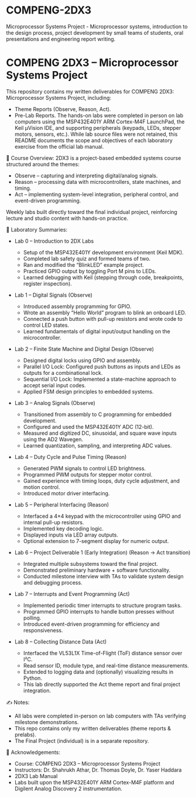 # COMPENG-2DX3
Microprocessor Systems Project - Microprocessor systems, introduction to the design process, project development by small teams of students, oral presentations and engineering report writing.

# COMPENG 2DX3 – Microprocessor Systems Project
This repository contains my written deliverables for COMPENG 2DX3: Microprocessor Systems Project, including:
- Theme Reports (Observe, Reason, Act).
- Pre-Lab Reports.
The hands-on labs were completed in person on lab computers using the MSP432E401Y ARM Cortex-M4F LaunchPad, the Keil µVision IDE, and supporting peripherals (keypads, LEDs, stepper motors, sensors, etc.). While lab source files were not retained, this README documents the scope and objectives of each laboratory exercise from the official lab manual.

📘 Course Overview: 
2DX3 is a project-based embedded systems course structured around the themes:
- Observe – capturing and interpreting digital/analog signals.
- Reason – processing data with microcontrollers, state machines, and timing.
- Act – implementing system-level integration, peripheral control, and event-driven programming.

Weekly labs built directly toward the final individual project, reinforcing lecture and studio content with hands-on practice.

🔬 Laboratory Summaries:
- Lab 0 – Introduction to 2DX Labs
  - Setup of the MSP432E401Y development environment (Keil MDK).
  - Completed lab safety quiz and formed teams of two.
  - Ran and modified the “BlinkLED” example project.
  - Practiced GPIO output by toggling Port M pins to LEDs.
  - Learned debugging with Keil (stepping through code, breakpoints, register inspection).

- Lab 1 – Digital Signals (Observe)
  - Introduced assembly programming for GPIO.
  - Wrote an assembly “Hello World” program to blink an onboard LED.
  - Connected a push button with pull-up resistors and wrote code to control LED states.
  - Learned fundamentals of digital input/output handling on the microcontroller.

- Lab 2 – Finite State Machine and Digital Design (Observe)
  - Designed digital locks using GPIO and assembly.
  - Parallel I/O Lock: Configured push buttons as inputs and LEDs as outputs for a combinational lock.
  - Sequential I/O Lock: Implemented a state-machine approach to accept serial input codes.
  - Applied FSM design principles to embedded systems.

- Lab 3 – Analog Signals (Observe)
  - Transitioned from assembly to C programming for embedded development.
  - Configured and used the MSP432E401Y ADC (12-bit).
  - Measured and digitized DC, sinusoidal, and square wave inputs using the AD2 Wavegen.
  - Learned quantization, sampling, and interpreting ADC values.

- Lab 4 – Duty Cycle and Pulse Timing (Reason)
  - Generated PWM signals to control LED brightness.
  - Programmed PWM outputs for stepper motor control.
  - Gained experience with timing loops, duty cycle adjustment, and motion control.
  - Introduced motor driver interfacing.

- Lab 5 – Peripheral Interfacing (Reason)
  - Interfaced a 4×4 keypad with the microcontroller using GPIO and internal pull-up resistors.
  - Implemented key decoding logic.
  - Displayed inputs via LED array outputs.
  - Optional extension to 7-segment display for numeric output.

- Lab 6 – Project Deliverable 1 (Early Integration) (Reason → Act transition)
  - Integrated multiple subsystems toward the final project.
  - Demonstrated preliminary hardware + software functionality.
  - Conducted milestone interview with TAs to validate system design and debugging process.

- Lab 7 – Interrupts and Event Programming (Act)
  - Implemented periodic timer interrupts to structure program tasks.
  - Programmed GPIO interrupts to handle button presses without polling.
  - Introduced event-driven programming for efficiency and responsiveness.

- Lab 8 – Collecting Distance Data (Act)
  - Interfaced the VL53L1X Time-of-Flight (ToF) distance sensor over I²C.
  - Read sensor ID, module type, and real-time distance measurements.
  - Extended to logging data and (optionally) visualizing results in Python.
  - This lab directly supported the Act theme report and final project integration.

✍️ Notes:
- All labs were completed in-person on lab computers with TAs verifying milestone demonstrations.
- This repo contains only my written deliverables (theme reports & prelabs).
- The Final Project (individual) is in a separate repository.

📜 Acknowledgements:
- Course: COMPENG 2DX3 – Microprocessor Systems Project
- Instructors: Dr. Shahrukh Athar, Dr. Thomas Doyle, Dr. Yaser Haddara
- 2DX3 Lab Manual
- Labs built upon the MSP432E401Y ARM Cortex-M4F platform and Digilent Analog Discovery 2 instrumentation.
